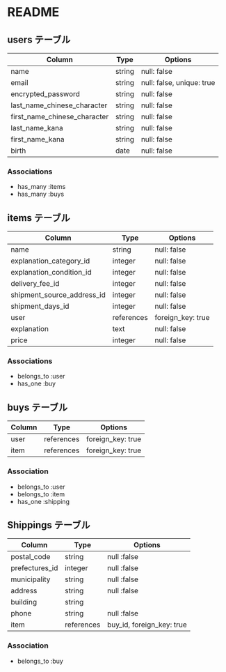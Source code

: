 # README

## users テーブル

| Column                       | Type    | Options                   |
| ---------------------------- |---------| --------------------------|
| name                         | string  | null: false               |
| email                        | string  | null: false, unique: true |
| encrypted_password           | string  | null: false               |
| last_name_chinese_character  | string  | null: false               |
| first_name_chinese_character | string  | null: false               |
| last_name_kana               | string  | null: false               |
| first_name_kana              | string  | null: false               |
| birth                        | date    | null: false               |

### Associations

- has_many :items
- has_many :buys

## items テーブル

| Column                     | Type           | Options            |
| -------------------------- | -------------- | ------------------ |
| name                       | string         | null: false        |
| explanation_category_id    | integer        | null: false        |
| explanation_condition_id   | integer        | null: false        |
| delivery_fee_id            | integer        | null: false        |
| shipment_source_address_id | integer        | null: false        |
| shipment_days_id           | integer        | null: false        |
| user                       | references     | foreign_key: true  |
| explanation                | text           | null: false        |
| price                      | integer         | null: false        |

### Associations

- belongs_to :user
- has_one :buy

## buys テーブル

| Column | Type       | Options           |
| ------ | ---------- | ----------------- |
| user   | references | foreign_key: true |
| item   | references | foreign_key: true |
### Association

- belongs_to :user
- belongs_to :item
- has_one :shipping

## Shippings テーブル

| Column           | Type       | Options                    |
| ---------------- | ---------- | -------------------------- |
| postal_code      | string     | null :false                |
| prefectures_id   | integer    | null :false                |
| municipality     | string     | null :false                |
| address          | string     | null :false                |
| building         | string     |                            |
| phone            | string     | null :false                |
| item             | references | buy_id, foreign_key: true |

### Association
- belongs_to :buy